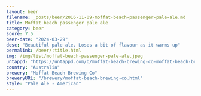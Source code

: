 ```yaml
---
layout: beer
filename: _posts/beer/2016-11-09-moffat-beach-passenger-pale-ale.md
title: Moffat beach passenger pale ale
category: beer
score: 7.5
beer-date: "2024-03-29"
desc: "Beautiful pale ale. Loses a bit of flavour as it warms up"
permalink: /beer/:title.html
img: /img/list/moffat-beach-passenger-pale-ale.jpeg
untappd: "https://untappd.com/b/moffat-beach-brewing-co-moffat-beach-brewing-co-passenger-pale-ale/1367160"
country: "Australia"
brewery: "Moffat Beach Brewing Co"
breweryURL: "/brewery/moffat-beach-brewing-co.html"
style: "Pale Ale - American"
---
```

